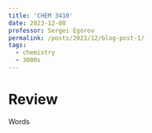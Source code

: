 ```yaml
---
title: 'CHEM 3410'
date: 2023-12-08
professor: Sergei Egorov
permalink: /posts/2023/12/blog-post-1/
tags:
  - chemistry
  - 3000s
---
```


Review
======
Words
